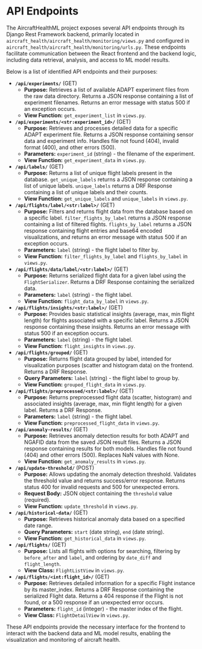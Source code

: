 # API Endpoints

The AircraftHealthML project exposes several API endpoints through its Django Rest Framework backend, primarily located in `aircraft_health/aircraft_health/monitoring/views.py` and configured in `aircraft_health/aircraft_health/monitoring/urls.py`. These endpoints facilitate communication between the React frontend and the backend logic, including data retrieval, analysis, and access to ML model results.

Below is a list of identified API endpoints and their purposes:

*   **`/api/experiments/`** (GET)
    *   **Purpose:** Retrieves a list of available ADAPT experiment files from the raw data directory. Returns a JSON response containing a list of experiment filenames. Returns an error message with status 500 if an exception occurs.
    *   **View Function:** `get_experiment_list` in `views.py`.
*   **`/api/experiments/<str:experiment_id>/`** (GET)
    *   **Purpose:** Retrieves and processes detailed data for a specific ADAPT experiment file. Returns a JSON response containing sensor data and experiment info. Handles file not found (404), invalid format (400), and other errors (500).
    *   **Parameters:** `experiment_id` (string) - the filename of the experiment.
    *   **View Function:** `get_experiment_data` in `views.py`.
*   **`/api/labels/`** (GET)
    *   **Purpose:** Returns a list of unique flight labels present in the database. `get_unique_labels` returns a JSON response containing a list of unique labels. `unique_labels` returns a DRF Response containing a list of unique labels and their counts.
    *   **View Function:** `get_unique_labels` and `unique_labels` in `views.py`.
*   **`/api/flights/label/<str:label>/`** (GET)
    *   **Purpose:** Filters and returns flight data from the database based on a specific label. `filter_flights_by_label` returns a JSON response containing a list of filtered flights. `flights_by_label` returns a JSON response containing flight entries and base64 encoded visualizations, and returns an error message with status 500 if an exception occurs.
    *   **Parameters:** `label` (string) - the flight label to filter by.
    *   **View Function:** `filter_flights_by_label` and `flights_by_label` in `views.py`.
*   **`/api/flights/data/label/<str:label>/`** (GET)
    *   **Purpose:** Returns serialized flight data for a given label using the `FlightSerializer`. Returns a DRF Response containing the serialized data.
    *   **Parameters:** `label` (string) - the flight label.
    *   **View Function:** `flight_data_by_label` in `views.py`.
*   **`/api/flights/insights/<str:label>/`** (GET)
    *   **Purpose:** Provides basic statistical insights (average, max, min flight length) for flights associated with a specific label. Returns a JSON response containing these insights. Returns an error message with status 500 if an exception occurs.
    *   **Parameters:** `label` (string) - the flight label.
    *   **View Function:** `flight_insights` in `views.py`.
*   **`/api/flights/grouped/`** (GET)
    *   **Purpose:** Returns flight data grouped by label, intended for visualization purposes (scatter and histogram data) on the frontend. Returns a DRF Response.
    *   **Query Parameters:** `label` (string) - the flight label to group by.
    *   **View Function:** `grouped_flight_data` in `views.py`.
*   **`/api/flights/preprocessed/<str:label>/`** (GET)
    *   **Purpose:** Returns preprocessed flight data (scatter, histogram) and associated insights (average, max, min flight length) for a given label. Returns a DRF Response.
    *   **Parameters:** `label` (string) - the flight label.
    *   **View Function:** `preprocessed_flight_data` in `views.py`.
*   **`/api/anomaly-results/`** (GET)
    *   **Purpose:** Retrieves anomaly detection results for both ADAPT and NGAFID data from the saved JSON result files. Returns a JSON response containing results for both models. Handles file not found (404) and other errors (500). Replaces NaN values with None.
    *   **View Function:** `get_anomaly_results` in `views.py`.
*   **`/api/update-threshold/`** (POST)
    *   **Purpose:** Allows updating the anomaly detection threshold. Validates the threshold value and returns success/error response. Returns status 400 for invalid requests and 500 for unexpected errors.
    *   **Request Body:** JSON object containing the `threshold` value (required).
    *   **View Function:** `update_threshold` in `views.py`.
*   **`/api/historical-data/`** (GET)
    *   **Purpose:** Retrieves historical anomaly data based on a specified date range.
    *   **Query Parameters:** `start` (date string), `end` (date string).
    *   **View Function:** `get_historical_data` in `views.py`.
*   **`/api/flights/`** (GET)
    *   **Purpose:** Lists all flights with options for searching, filtering by `before_after` and `label`, and ordering by `date_diff` and `flight_length`.
    *   **View Class:** `FlightListView` in `views.py`.
*   **`/api/flights/<int:flight_id>/`** (GET)
    *   **Purpose:** Retrieves detailed information for a specific Flight instance by its master_index. Returns a DRF Response containing the serialized Flight data. Returns a 404 response if the Flight is not found, or a 500 response if an unexpected error occurs.
    *   **Parameters:** `flight_id` (integer) - the master index of the flight.
    *   **View Class:** `FlightDetailView` in `views.py`.

These API endpoints provide the necessary interface for the frontend to interact with the backend data and ML model results, enabling the visualization and monitoring of aircraft health.